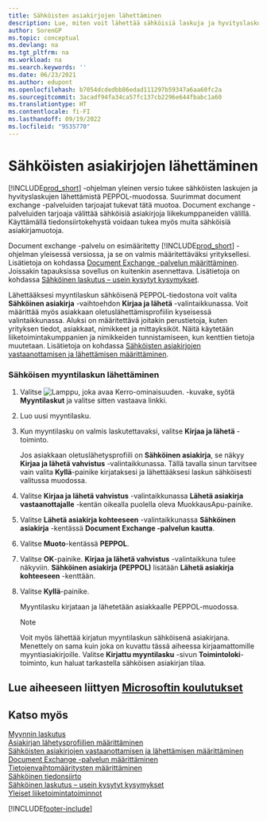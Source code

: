 ```yaml
---
title: Sähköisten asiakirjojen lähettäminen
description: Lue, miten voit lähettää sähköisiä laskuja ja hyvityslaskuja PEPPOL-muodossa Business Centralin avulla.
author: SorenGP
ms.topic: conceptual
ms.devlang: na
ms.tgt_pltfrm: na
ms.workload: na
ms.search.keywords: ''
ms.date: 06/23/2021
ms.author: edupont
ms.openlocfilehash: b7054dcdedbb86edad111297b59347a6aa60fc2a
ms.sourcegitcommit: 3acadf94fa34ca57fc137cb2296e644fbabc1a60
ms.translationtype: HT
ms.contentlocale: fi-FI
ms.lasthandoff: 09/19/2022
ms.locfileid: "9535770"
---
```

# <a name="send-electronic-documents"></a><a name="send-electronic-documents"></a>Sähköisten asiakirjojen lähettäminen

[!INCLUDE[prod_short](includes/prod_short.md)] -ohjelman yleinen versio tukee sähköisten laskujen ja hyvityslaskujen lähettämistä PEPPOL-muodossa. Suurimmat document exchange -palveluiden tarjoajat tukevat tätä muotoa. Document exchange -palveluiden tarjoaja välittää sähköisiä asiakirjoja liikekumppaneiden välillä. Käyttämällä tiedonsiirtokehystä voidaan tukea myös muita sähköisiä asiakirjamuotoja.  

 Document exchange -palvelu on esimääritetty [!INCLUDE[prod_short](includes/prod_short.md)] -ohjelman yleisessä versiossa, ja se on valmis määritettäväksi yrityksellesi. Lisätietoja on kohdassa [Document Exchange -palvelun määrittäminen](across-how-to-set-up-a-document-exchange-service.md). Joissakin tapauksissa sovellus on kuitenkin asennettava. Lisätietoja on kohdassa [Sähköinen laskutus – usein kysytyt kysymykset](faq-electronic-invoicing.yml).  

 Lähettääksesi myyntilaskun sähköisenä PEPPOL-tiedostona voit valita **Sähköinen asiakirja** -vaihtoehdon **Kirjaa ja lähetä** -valintaikkunassa. Voit määrittää myös asiakkaan oletuslähettämisprofiilin kyseisessä valintaikkunassa. Aluksi on määritettävä joitakin perustietoja, kuten yrityksen tiedot, asiakkaat, nimikkeet ja mittayksiköt. Näitä käytetään liiketoimintakumppanien ja nimikkeiden tunnistamiseen, kun kenttien tietoja muutetaan. Lisätietoja on kohdassa [Sähköisten asiakirjojen vastaanottamisen ja lähettämisen määrittäminen](across-how-to-set-up-electronic-document-sending-and-receiving.md).  

### <a name="to-send-an-electronic-sales-invoice"></a><a name="to-send-an-electronic-sales-invoice"></a>Sähköisen myyntilaskun lähettäminen

1. Valitse ![Lamppu, joka avaa Kerro-ominaisuuden.](media/ui-search/search_small.png "Kerro, mitä haluat tehdä") -kuvake, syötä **Myyntilaskut** ja valitse sitten vastaava linkki.  

2. Luo uusi myyntilasku.  

3. Kun myyntilasku on valmis laskutettavaksi, valitse **Kirjaa ja lähetä** -toiminto.  

     Jos asiakkaan oletuslähetysprofiili on **Sähköinen asiakirja**, se näkyy **Kirjaa ja lähetä vahvistus** -valintaikkunassa. Tällä tavalla sinun tarvitsee vain valita **Kyllä**-painike kirjataksesi ja lähettääksesi laskun sähköisesti valitussa muodossa.  

4. Valitse **Kirjaa ja lähetä vahvistus** -valintaikkunassa **Lähetä asiakirja vastaanottajalle** -kentän oikealla puolella oleva MuokkausApu-painike.  

5. Valitse **Lähetä asiakirja kohteeseen** -valintaikkunassa **Sähköinen asiakirja** -kentässä **Document Exchange -palvelun kautta**.  

6. Valitse **Muoto**-kentässä **PEPPOL**.  

7. Valitse **OK**-painike. **Kirjaa ja lähetä vahvistus** -valintaikkuna tulee näkyviin. **Sähköinen asiakirja (PEPPOL)** lisätään **Lähetä asiakirja kohteeseen** -kenttään.  

8. Valitse **Kyllä**-painike.  

     Myyntilasku kirjataan ja lähetetään asiakkaalle PEPPOL-muodossa.  

    > [!NOTE]  
    >  Voit myös lähettää kirjatun myyntilaskun sähköisenä asiakirjana. Menettely on sama kuin joka on kuvattu tässä aiheessa kirjaamattomille myyntiasiakirjoille. Valitse **Kirjattu myyntilasku** -sivun **Toimintoloki**-toiminto, kun haluat tarkastella sähköisen asiakirjan tilaa.  

## <a name="see-related-microsoft-training"></a><a name="see-related-microsoft-training"></a>Lue aiheeseen liittyen [Microsoftin koulutukset](/training/modules/electronic-documents-dynamics-365-business-central/index)

## <a name="see-also"></a><a name="see-also"></a>Katso myös

[Myynnin laskutus](sales-how-invoice-sales.md)  
[Asiakirjan lähetysprofiilien määrittäminen](sales-how-setup-document-send-profiles.md)  
[Sähköisten asiakirjojen vastaanottamisen ja lähettämisen määrittäminen](across-how-to-set-up-electronic-document-sending-and-receiving.md)  
[Document Exchange -palvelun määrittäminen](across-how-to-set-up-a-document-exchange-service.md)  
[Tietojenvaihtomääritysten määrittäminen](across-how-to-set-up-data-exchange-definitions.md)  
[Sähköinen tiedonsiirto](across-data-exchange.md)  
[Sähköinen laskutus – usein kysytyt kysymykset](faq-electronic-invoicing.yml)  
[Yleiset liiketoimintatoiminnot](ui-across-business-areas.md)  


[!INCLUDE[footer-include](includes/footer-banner.md)]
